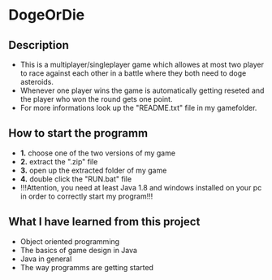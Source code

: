 # DogeOrDie

## Description

- This is a multiplayer/singleplayer game which allowes at most two player to race against each other in a battle where they both need to doge asteroids.
- Whenever one player wins the game is automatically getting reseted and the player who won the round gets one point.
- For more informations look up the "README.txt" file in my gamefolder.

## How to start the programm

- **1.** choose one of the two versions of my game
- **2.** extract the ".zip" file
- **3.** open up the extracted folder of my game 
- **4.** double click the "RUN.bat" file
- !!!Attention, you need at least Java 1.8 and windows installed on your pc in order to correctly start my program!!!

## What I have learned from this project

- Object oriented programming
- The basics of game design in Java
- Java in general
- The way programms are getting started
